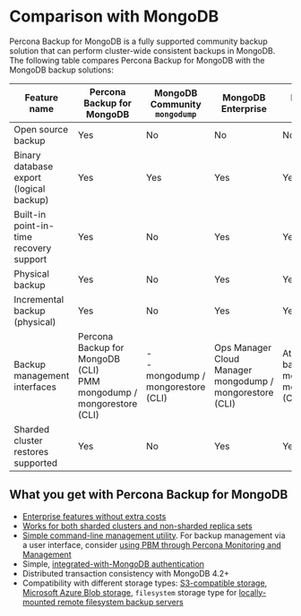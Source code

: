 # Comparison with MongoDB 

Percona Backup for MongoDB is a fully supported community backup solution that can perform cluster-wide consistent backups in MongoDB. The following table compares Percona Backup for MongoDB with the MongoDB backup solutions:

| Feature name | Percona Backup for MongoDB | MongoDB Community `mongodump` | MongoDB Enterprise | MongoDB Atlas |
| -------------| -------------------------- | ----------- | ----------------- | --------------- 
|Open source backup | Yes | No	| No | No 
| Binary database export (logical backup) | Yes | Yes | Yes | Yes 
| Built-in point-in-time recovery support |	Yes | No | Yes | Yes
| Physical backup |	Yes	| No | Yes | Yes
| Incremental backup (physical) | Yes |	No |Yes | Yes
| Backup management interfaces	| Percona Backup for MongoDB (CLI) <br> PMM <br> mongodump / mongorestore (CLI) | - <br> - <br> mongodump / mongorestore (CLI) | Ops Manager <br> Cloud Manager <br> mongodump / mongorestore (CLI) | Atlas backups <br> mongodump / mongorestore (CLI)
| Sharded cluster restores supported | Yes | No | Yes |	Yes

## What you get with Percona Backup for MongoDB

* [Enterprise features without extra costs](comparison.md) 
* [Works for both sharded clusters and non-sharded replica sets](../details/deployments.md)
* [Simple command-line management utility](../reference/pbm-commands.md). For backup management via a user interface, consider [using PBM through Percona Monitoring and Management](https://docs.percona.com/percona-monitoring-and-management/get-started/backup/index.html)
* Simple, [integrated-with-MongoDB authentication](../install/initial-setup.md#external-authentication-support-in-percona-backup-for-mongodb)
* Distributed transaction consistency with MongoDB 4.2+
* Compatibility with different storage types: [S3-compatible storage](../details/storage-configuration.md#s3-compatible-storage), [Microsoft Azure Blob storage](../details/storage-configuration.md#microsoft-azure-blob-storage), `filesystem` storage type for [locally-mounted remote filesystem backup servers](../details/storage-configuration.md#remote-filesystem-server-storage)